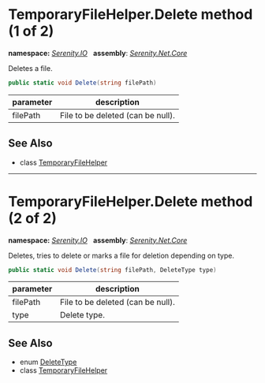 # TemporaryFileHelper.Delete method (1 of 2)
**namespace:** *[Serenity.IO](../../README.md#serenity.io-namespace)*   **assembly**: *[Serenity.Net.Core](../../README.md)*

Deletes a file.

```csharp
public static void Delete(string filePath)
```

| parameter | description |
| --- | --- |
| filePath | File to be deleted (can be null). |

## See Also

* class [TemporaryFileHelper](../TemporaryFileHelper.md)

---

# TemporaryFileHelper.Delete method (2 of 2)
**namespace:** *[Serenity.IO](../../README.md#serenity.io-namespace)*   **assembly**: *[Serenity.Net.Core](../../README.md)*

Deletes, tries to delete or marks a file for deletion depending on type.

```csharp
public static void Delete(string filePath, DeleteType type)
```

| parameter | description |
| --- | --- |
| filePath | File to be deleted (can be null). |
| type | Delete type. |

## See Also

* enum [DeleteType](../DeleteType.md)
* class [TemporaryFileHelper](../TemporaryFileHelper.md)